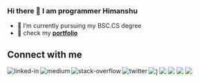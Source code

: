 ### Hi there 👋 I am programmer Himanshu

- 📘 I’m currently pursuing my BSC.CS degree
- 💎 check my **[portfolio](https://coder-himanshu.web.app)**

## Connect with me

[<img align="left" alt="linked-in" src="https://img.shields.io/badge/linkedin-%230077B5.svg?&style=for-the-badge&logo=linkedin&logoColor=white" />](https://www.linkedin.com/in/imcoderhimanshu/)
[<img align="left" alt="medium" src="https://img.shields.io/badge/medium-%2312100E.svg?&style=for-the-badge&logo=medium&logoColor=white" />](#)
[<img align="left" alt="stack-overflow" src="https://img.shields.io/badge/stack%20overflow-FE7A16?logo=stack-overflow&logoColor=white&style=for-the-badge" />](https://stackoverflow.com/users/14863893/himanshu-singh-chauhan)
[<img align="left" alt="twitter" src="https://img.shields.io/badge/twitter-%231DA1F2.svg?&style=for-the-badge&logo=twitter&logoColor=white" />](#)

![](http://github-readme-streak-stats.herokuapp.com?user=cnshu&theme=dark&date_format=M%20j%5B%2C%20Y%5D)]
![](https://github-profile-summary-cards.vercel.app/api/cards/stats?username=cnshu&theme=github_dark)
![](https://github-profile-summary-cards.vercel.app/api/cards/most-commit-language?username=cnshu&theme=dracula)
![](https://github-readme-stats.vercel.app/api?username=cnshu&theme=dark&show_icons=true)
![](https://github-profile-summary-cards.vercel.app/api/cards/profile-details?username=cnshu&theme=github_dark)
